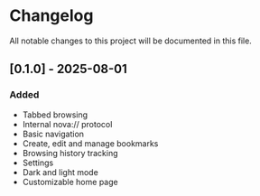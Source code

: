 # Changelog

All notable changes to this project will be documented in this file.

## [0.1.0] - 2025-08-01

### Added

- Tabbed browsing
- Internal nova:// protocol
- Basic navigation
- Create, edit and manage bookmarks
- Browsing history tracking
- Settings
- Dark and light mode
- Customizable home page